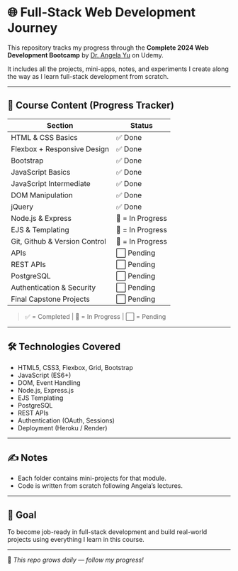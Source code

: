 # 🌐 Full-Stack Web Development Journey

This repository tracks my progress through the **Complete 2024 Web Development Bootcamp** by [Dr. Angela Yu](https://www.udemy.com/course/the-complete-web-development-bootcamp/) on Udemy.

It includes all the projects, mini-apps, notes, and experiments I create along the way as I learn full-stack development from scratch.

---

## 🚀 Course Content (Progress Tracker)

| Section                        | Status  
|-------------------------------|-------------------|
| HTML & CSS Basics             | ✅ Done          |                      
| Flexbox + Responsive Design   | ✅ Done          |              
| Bootstrap                     | ✅ Done          | 
| JavaScript Basics             | ✅ Done          |
| JavaScript Intermediate       | ✅ Done          | 
| DOM Manipulation              | ✅ Done          | 
| jQuery                        | ✅ Done          |
| Node.js & Express             | 🔄 = In Progress |
| EJS & Templating              | 🔄 = In Progress |
| Git, Github & Version Control | 🔄 = In Progress |
| APIs                          | ⬜️ Pending       |
| REST APIs                     | ⬜️ Pending       | 
| PostgreSQL                    | ⬜️ Pending       |
| Authentication & Security     | ⬜️ Pending       | 
| Final Capstone Projects       | ⬜️ Pending       |

> ✅ = Completed | 🔄 = In Progress | ⬜️ =  Pending

---
## 🛠️ Technologies Covered

- HTML5, CSS3, Flexbox, Grid, Bootstrap
- JavaScript (ES6+)
- DOM, Event Handling
- Node.js, Express.js
- EJS Templating
- PostgreSQL
- REST APIs
- Authentication (OAuth, Sessions)
- Deployment (Heroku / Render)


---

## ✍️ Notes

- Each folder contains mini-projects for that module.
- Code is written from scratch following Angela’s lectures.

---

## 🎯 Goal

To become job-ready in full-stack development and build real-world projects using everything I learn in this course.

---

🌱 *This repo grows daily — follow my progress!*


